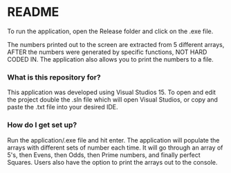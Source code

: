 # README #

To run the application, open the Release folder and click on the .exe file.

The numbers printed out to the screen are extracted from 5 different arrays,
AFTER the numbers were generated by specific functions, NOT HARD CODED IN.
The application also allows you to print the numbers to a file. 


### What is this repository for? ###

This application was developed using Visual Studios 15. 
To open and edit the project double the .sln file which will open Visual Studios, or
copy and paste the .txt file into your desired IDE.

### How do I get set up? ###

Run the application/.exe file and hit enter. The application will populate the arrays with 
different sets of number each time. It will go through an array of 5's, then Evens, 
then Odds, then Prime numbers, and finally perfect Squares. Users also have the option to 
print the arrays out to the console. 
